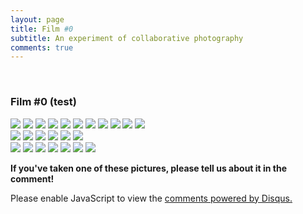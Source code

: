 ```yaml
---
layout: page
title: Film #0
subtitle: An experiment of collaborative photography
comments: true
---
```


<br>

### Film #0 (test)

<div class="row">
  <div class="column">
    <a href="/images/photo/film1/000002.JPG"><img src="/images/photo/film1/000002.JPG"></a>
    <a href="/images/photo/film1/000007.JPG"><img src="/images/photo/film1/000007.JPG"></a>
    <a href="/images/photo/film1/000008.JPG"><img src="/images/photo/film1/000008.JPG"></a>
    <a href="/images/photo/film1/000009.JPG"><img src="/images/photo/film1/000009.JPG"></a>
    <a href="/images/photo/film1/000010.JPG"><img src="/images/photo/film1/000010.JPG"></a>
    <a href="/images/photo/film1/000011.JPG"><img src="/images/photo/film1/000011.JPG"></a>
    <a href="/images/photo/film1/000012.JPG"><img src="/images/photo/film1/000012.JPG"></a>
    <a href="/images/photo/film1/000013.JPG"><img src="/images/photo/film1/000013.JPG"></a>
    <a href="/images/photo/film1/000014.JPG"><img src="/images/photo/film1/000014.JPG"></a>
    <a href="/images/photo/film1/000015.JPG"><img src="/images/photo/film1/000015.JPG"></a>
    <a href="/images/photo/film1/000016.JPG"><img src="/images/photo/film1/000016.JPG"></a>
  </div>
  <div class="column">
    <a href="/images/photo/film1/000017.JPG"><img src="/images/photo/film1/000017.JPG"></a>
    <a href="/images/photo/film1/000018.JPG"><img src="/images/photo/film1/000018.JPG"></a>
    <a href="/images/photo/film1/000019.JPG"><img src="/images/photo/film1/000019.JPG"></a>
    <a href="/images/photo/film1/000020.JPG"><img src="/images/photo/film1/000020.JPG"></a>
    <a href="/images/photo/film1/000021.JPG"><img src="/images/photo/film1/000021.JPG"></a>
    <a href="/images/photo/film1/000022.JPG"><img src="/images/photo/film1/000022.JPG"></a>
  </div>
  <div class="column">
    <a href="/images/photo/film1/000023.JPG"><img src="/images/photo/film1/000023.JPG"></a>
    <a href="/images/photo/film1/000024.JPG"><img src="/images/photo/film1/000024.JPG"></a>
    <a href="/images/photo/film1/000025.JPG"><img src="/images/photo/film1/000025.JPG"></a>
    <a href="/images/photo/film1/000026.JPG"><img src="/images/photo/film1/000026.JPG"></a>
    <a href="/images/photo/film1/000027.JPG"><img src="/images/photo/film1/000027.JPG"></a>
    <a href="/images/photo/film1/000028.JPG"><img src="/images/photo/film1/000028.JPG"></a>
    <a href="/images/photo/film1/000029.JPG"><img src="/images/photo/film1/000029.JPG"></a>
  </div>
</div>


**If you've taken one of these pictures, please tell us about it in the comment!**
<br>

<div id="disqus_thread"></div>
<script>
    /**
    *  RECOMMENDED CONFIGURATION VARIABLES: EDIT AND UNCOMMENT THE SECTION BELOW TO INSERT DYNAMIC VALUES FROM YOUR PLATFORM OR CMS.
    *  LEARN WHY DEFINING THESE VARIABLES IS IMPORTANT: https://disqus.com/admin/universalcode/#configuration-variables    */
    /*
    var disqus_config = function () {
    this.page.url = "shootnpass.github.io";  // Replace PAGE_URL with your page's canonical URL variable
    this.page.identifier = PAGE_IDENTIFIER; // Replace PAGE_IDENTIFIER with your page's unique identifier variable
    };
    */
    (function() { // DON'T EDIT BELOW THIS LINE
    var d = document, s = d.createElement('script');
    s.src = 'https://EXAMPLE.disqus.com/embed.js';
    s.setAttribute('data-timestamp', +new Date());
    (d.head || d.body).appendChild(s);
    })();
</script>
<noscript>Please enable JavaScript to view the <a href="https://disqus.com/?ref_noscript">comments powered by Disqus.</a></noscript>